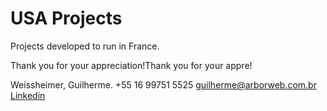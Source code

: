 # USA Projects

Projects developed to run in France.



Thank you for your appreciation!Thank you for your appre!

Weissheimer, Guilherme.
+55 16 99751 5525
guilherme@arborweb.com.br
[Linkedin](https://www.linkedin.com/in/guilherme-weissheimer-400868131/?locale=en_US)